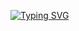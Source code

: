 
[![Typing SVG](https://readme-typing-svg.demolab.com/?lines=Hi+there+👋+my+name+is+Firat;and+I'm+a+Data+Analyst)](https://git.io/typing-svg)
<!--
**firatcell/firatcell** is a ✨ _special_ ✨ repository because its `README.md` (this file) appears on your GitHub profile.

Here are some ideas to get you started:

- 🔭 I’m currently working on side projects
- 🌱 I’m currently learning new libraries
- 👯 I’m looking to collaborate on projects
- 🤔 I’m looking for help with ...
- 💬 Ask me about ...
- 📫 How to reach me: ...
- 😄 Pronouns: ...
- ⚡ Fun fact: ...
-->
